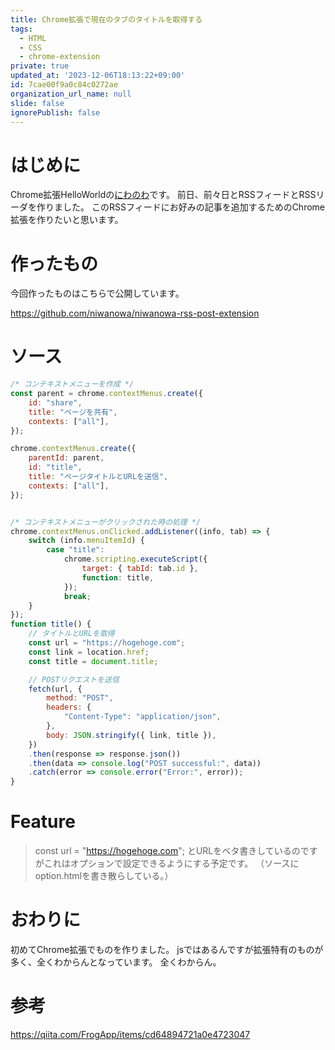 ```yaml
---
title: Chrome拡張で現在のタブのタイトルを取得する
tags:
  - HTML
  - CSS
  - chrome-extension
private: true
updated_at: '2023-12-06T18:13:22+09:00'
id: 7cae00f9a0c84c0272ae
organization_url_name: null
slide: false
ignorePublish: false
---
```

# はじめに
Chrome拡張HelloWorldの[にわのわ](https://twitter.com/niwa_nowa)です。
前日、前々日とRSSフィードとRSSリーダを作りました。
このRSSフィードにお好みの記事を追加するためのChrome拡張を作りたいと思います。

# 作ったもの
今回作ったものはこちらで公開しています。

https://github.com/niwanowa/niwanowa-rss-post-extension

# ソース
```background.js
/* コンテキストメニューを作成 */
const parent = chrome.contextMenus.create({
    id: "share",
    title: "ページを共有",
    contexts: ["all"],
});

chrome.contextMenus.create({
    parentId: parent,
    id: "title",
    title: "ページタイトルとURLを送信",
    contexts: ["all"],
});


/* コンテキストメニューがクリックされた時の処理 */
chrome.contextMenus.onClicked.addListener((info, tab) => {
    switch (info.menuItemId) {
        case "title":
            chrome.scripting.executeScript({
                target: { tabId: tab.id },
                function: title,
            });
            break;
    }
});
function title() {
    // タイトルとURLを取得
    const url = "https://hogehoge.com";
    const link = location.href;
    const title = document.title;

    // POSTリクエストを送信
    fetch(url, {
        method: "POST",
        headers: {
            "Content-Type": "application/json",
        },
        body: JSON.stringify({ link, title }),
    })
    .then(response => response.json())
    .then(data => console.log("POST successful:", data))
    .catch(error => console.error("Error:", error));
}

```
# Feature
> const url = "https://hogehoge.com";
とURLをベタ書きしているのですがこれはオプションで設定できるようにする予定です。
（ソースにoption.htmlを書き散らしている。）

# おわりに
初めてChrome拡張でものを作りました。
jsではあるんですが拡張特有のものが多く、全くわからんとなっています。
全くわからん。

# 参考

https://qiita.com/FrogApp/items/cd64894721a0e4723047
